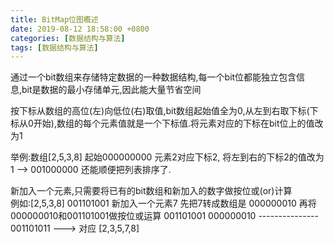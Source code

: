```yaml
---
title: BitMap位图概述
date: 2019-08-12 18:58:00 +0800
categories: [数据结构与算法]
tags: [数据结构与算法]
---
```

通过一个bit数组来存储特定数据的一种数据结构,每一个bit位都能独立包含信息,bit是数据的最小存储单元,因此能大量节省空间

按下标从数组的高位(左)向低位(右)取值,bit数组起始值全为0,从左到右取下标(下标从0开始),数组的每个元素值就是一个下标值.将元素对应的下标在bit位上的值改为1

举例:数组[2,5,3,8]  起始000000000  元素2对应下标2,
将左到右的下标2的值改为1  -->   001000000
还能顺便把列表排序了.
	
新加入一个元素,只需要将已有的bit数组和新加入的数字做按位或(or)计算	
例如:[2,5,3,8]  001101001  新加入一个元素7
先把7转成数组是 000000010
再将000000010和001101001做按位或运算
001101001
000000010
\---------------
001101011   --->  对应 [2,3,5,7,8]